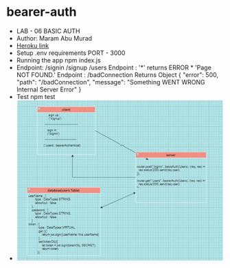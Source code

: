# bearer-auth
* LAB - 06 BASIC AUTH
* Author: Maram Abu Murad
* [Heroku link](https://maram-bearer-auth.herokuapp.com/)
* Setup .env requirements PORT - 3000
* Running the app npm index.js
* Endpoint: /signin /signup /users Endpoint : '*' returns ERROR * 'Page NOT FOUND.' Endpoint : /badConnection Returns Object { "error": 500, "path": "/badConnection", "message": "Something WENT WRONG Internal Server Error" }
* Test npm test 
* ![UML Diagram](uml07.png)